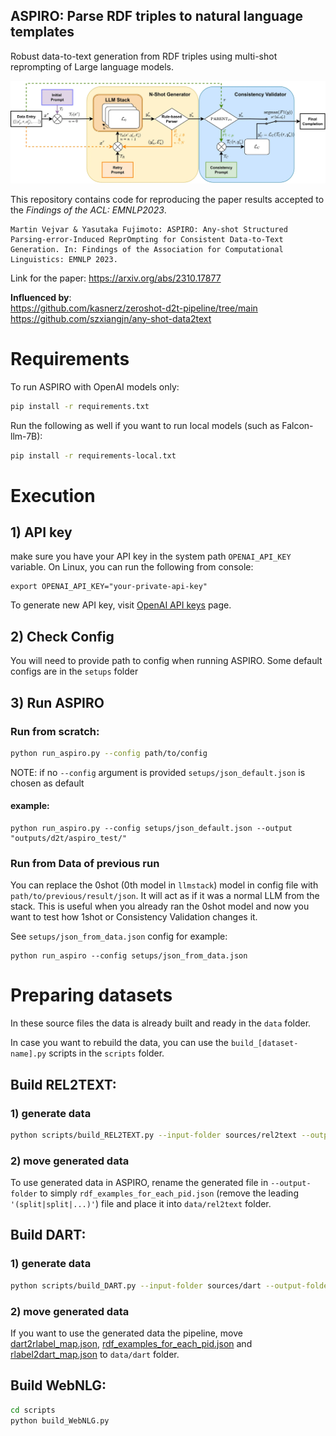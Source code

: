 ASPIRO: Parse RDF triples to natural language templates
---

Robust data-to-text generation from RDF triples using multi-shot reprompting of Large language models.

![Full pipeline for ASPIRO on general data input.](images/ASPIRO.webp?raw=true "ASPIRO pipeline")

This repository contains code for reproducing the paper results accepted to the _Findings of the ACL: EMNLP2023_.

    Martin Vejvar & Yasutaka Fujimoto: ASPIRO: Any-shot Structured Parsing-error-Induced ReprOmpting for Consistent Data-to-Text Generation. In: Findings of the Association for Computational Linguistics: EMNLP 2023.

Link for the paper: https://arxiv.org/abs/2310.17877

**Influenced by**: \
https://github.com/kasnerz/zeroshot-d2t-pipeline/tree/main \
https://github.com/szxiangjn/any-shot-data2text

# Requirements
To run ASPIRO with OpenAI models only:
``` bash
pip install -r requirements.txt
```

Run the following as well if you want to run local models (such as Falcon-llm-7B):
```bash
pip install -r requirements-local.txt
```

# Execution
## 1) API key
make sure you have your API key in the system path `OPENAI_API_KEY` variable.
On Linux, you can run the following from console:
```
export OPENAI_API_KEY="your-private-api-key"
```
To generate new API key, visit [OpenAI API keys](https://platform.openai.com/account/api-keys) page.


## 2) Check Config
You will need to provide path to config when running ASPIRO. 
Some default configs are in the `setups` folder

## 3) Run ASPIRO
### Run from scratch:
``` bash
python run_aspiro.py --config path/to/config
```
NOTE: if no `--config` argument is provided `setups/json_default.json` is chosen as default 

#### example:
```
python run_aspiro.py --config setups/json_default.json --output "outputs/d2t/aspiro_test/"
```

### Run from Data of previous run
You can replace the 0shot (0th model in `llmstack`) model in config file with `path/to/previous/result/json`.
It will act as if it was a normal LLM from the stack. This is useful when you already ran the 0shot model and now you want to test how 1shot or Consistency Validation changes it.

See `setups/json_from_data.json` config for example:
```
python run_aspiro --config setups/json_from_data.json
```


# Preparing datasets
In these source files the data is already built and ready in the `data` folder.

In case you want to rebuild the data, you can use the `build_[dataset-name].py` scripts in the `scripts` folder.

## Build REL2TEXT:
### 1) generate data
``` bash
python scripts/build_REL2TEXT.py --input-folder sources/rel2text --output-folder sources/rel2text/data
```
### 2) move generated data
To use generated data in ASPIRO, rename the generated file in `--output-folder` to simply `rdf_examples_for_each_pid.json` (remove the leading `'(split|split|...)'`) file and place it into `data/rel2text` folder.


## Build DART:
### 1) generate data
```bash
python scripts/build_DART.py --input-folder sources/dart --output-folder sources/dart/data
```
### 2) move generated data
If you want to use the generated data the pipeline, move [dart2rlabel_map.json](sources%2Fdart%2Fdata%2Fdart2rlabel_map.json), [rdf_examples_for_each_pid.json](sources%2Fdart%2Fdata%2Frdf_examples_for_each_pid.json)
and [rlabel2dart_map.json](sources%2Fdart%2Fdata%2Frlabel2dart_map.json) to `data/dart` folder.
## Build WebNLG:
``` bash
cd scripts
python build_WebNLG.py
```